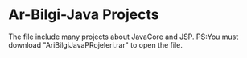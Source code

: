 # Ar-Bilgi-Java Projects
The file include many projects about JavaCore and JSP.
PS:You must download "AriBilgiJavaPRojeleri.rar" to open the file.
